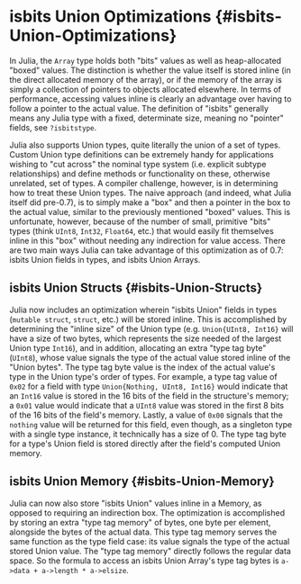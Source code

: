
# isbits Union Optimizations {#isbits-Union-Optimizations}

In Julia, the `Array` type holds both &quot;bits&quot; values as well as heap-allocated &quot;boxed&quot; values. The distinction is whether the value itself is stored inline (in the direct allocated memory of the array), or if the memory of the array is simply a collection of pointers to objects allocated elsewhere. In terms of performance, accessing values inline is clearly an advantage over having to follow a pointer to the actual value. The definition of &quot;isbits&quot; generally means any Julia type with a fixed, determinate size, meaning no &quot;pointer&quot; fields, see `?isbitstype`.

Julia also supports Union types, quite literally the union of a set of types. Custom Union type definitions can be extremely handy for applications wishing to &quot;cut across&quot; the nominal type system (i.e. explicit subtype relationships) and define methods or functionality on these, otherwise unrelated, set of types. A compiler challenge, however, is in determining how to treat these Union types. The naive approach (and indeed, what Julia itself did pre-0.7), is to simply make a &quot;box&quot; and then a pointer in the box to the actual value, similar to the previously mentioned &quot;boxed&quot; values. This is unfortunate, however, because of the number of small, primitive &quot;bits&quot; types (think `UInt8`, `Int32`, `Float64`, etc.) that would easily fit themselves inline in this &quot;box&quot; without needing any indirection for value access. There are two main ways Julia can take advantage of this optimization as of 0.7: isbits Union fields in types, and isbits Union Arrays.

## isbits Union Structs {#isbits-Union-Structs}

Julia now includes an optimization wherein &quot;isbits Union&quot; fields in types (`mutable struct`, `struct`, etc.) will be stored inline. This is accomplished by determining the &quot;inline size&quot; of the Union type (e.g. `Union{UInt8, Int16}` will have a size of two bytes, which represents the size needed of the largest Union type `Int16`), and in addition, allocating an extra &quot;type tag byte&quot; (`UInt8`), whose value signals the type of the actual value stored inline of the &quot;Union bytes&quot;. The type tag byte value is the index of the actual value&#39;s type in the Union type&#39;s order of types. For example, a type tag value of `0x02` for a field with type `Union{Nothing, UInt8, Int16}` would indicate that an `Int16` value is stored in the 16 bits of the field in the structure&#39;s memory; a `0x01` value would indicate that a `UInt8` value was stored in the first 8 bits of the 16 bits of the field&#39;s memory. Lastly, a value of `0x00` signals that the `nothing` value will be returned for this field, even though, as a singleton type with a single type instance, it technically has a size of 0. The type tag byte for a type&#39;s Union field is stored directly after the field&#39;s computed Union memory.

## isbits Union Memory {#isbits-Union-Memory}

Julia can now also store &quot;isbits Union&quot; values inline in a Memory, as opposed to requiring an indirection box. The optimization is accomplished by storing an extra &quot;type tag memory&quot; of bytes, one byte per element, alongside the bytes of the actual data. This type tag memory serves the same function as the type field case: its value signals the type of the actual stored Union value. The &quot;type tag memory&quot; directly follows the regular data space. So the formula to access an isbits Union Array&#39;s type tag bytes is `a->data + a->length * a->elsize`.
